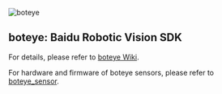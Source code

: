 ![boteye](https://image.ibb.co/b1N40z/page_1_1.png)
## boteye: Baidu Robotic Vision SDK ##

For details, please refer to [boteye Wiki](https://github.com/baidu/boteye/wiki).

For hardware and firmware of boteye sensors, please refer to [boteye_sensor](https://github.com/baidu/boteye_sensor).
